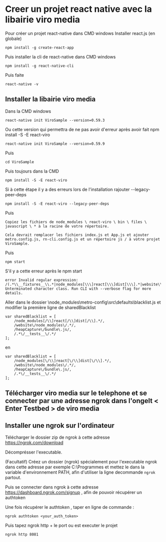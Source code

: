 # Creer un projet react native avec la libairie viro media

Pour créer un projet react-native dans CMD windows
Installer react.js (en globale)

    npm install -g create-react-app

Puis installer la cli de react-native dans CMD windows

    npm install -g react-native-cli

Puis faite 

    react-native -v


## Installer la libairie viro media 

Dans la CMD windows

    react-native init ViroSample --version=0.59.3

Ou cette version qui permettra de ne pas avoir d'erreur après avoir fait npm install -S -E react-viro

    react-native init ViroSample --version=0.59.9

Puis 

    cd ViroSample

Puis toujours dans la CMD

    npm install -S -E react-viro

Si à cette étape il y a des erreurs lors de l'installation rajouter --legacy-peer-deps

    npm install -S -E react-viro --legacy-peer-deps


Puis 


    Copiez les fichiers de node_modules \ react-viro \ bin \ files \ javascript \ * à la racine de votre répertoire.

    Cela devrait remplacer les fichiers index.js et App.js et ajouter metro.config.js, rn-cli.config.js et un répertoire js / à votre projet ViroSample.

Puis

    npm start

S'il y a cette erreur après le npm start

    error Invalid regular expression: /(.*\\__fixtures__\\.*|node_modules[\\\]react[\\\]dist[\\\].*|website\\node_modules\\.*|heapCapture\\bundle\.js|.*\\__tests__\\.*)$/: Unterminated character class. Run CLI with --verbose flag for more details.

Aller dans le dossier \node_modules\metro-config\src\defaults\blacklist.js et modifier la première ligne de sharedBlacklist

    var sharedBlacklist = [
        /node_modules[/\\]react[/\\]dist[/\\].*/,
        /website\/node_modules\/.*/,
        /heapCapture\/bundle\.js/,
        /.*\/__tests__\/.*/
    ];

en 

    var sharedBlacklist = [
        /node_modules[\/\\]react[\/\\]dist[\/\\].*/,
        /website\/node_modules\/.*/,
        /heapCapture\/bundle\.js/,
        /.*\/__tests__\/.*/
    ];



## Télécharger viro media sur le telephone et se connecter par une adresse ngrok dans l'ongelt < Enter Testbed > de viro media


## Installer une ngrok sur l'ordinateur

Télécharger le dossier zip de ngrok à cette adresse https://ngrok.com/download 

Décomprésser l'executable. 

(Facultatif) Créez un dossier (ngrok) spécialement pour l'executable ngrok dans cette adresse par exemple C:\Programmes et mettez le dans la variable d'environnement PATH, afin d'utiliser la ligne decommande `ngrok` partout. 

Puis se connecter dans ngrok à cette adresse https://dashboard.ngrok.com/signup , afin de pouvoir récupérer un authtoken

Une fois récupérer le authtoken , taper en ligne de commande :

    ngrok authtoken <your_auth_token>

Puis tapez ngrok http + le port ou est executer le projet 

    ngrok http 8081